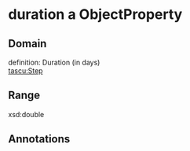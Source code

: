 # duration a ObjectProperty

## Domain

definition: Duration (in days)<br>
[tascu:Step](/Step)

## Range

xsd:double

## Annotations


